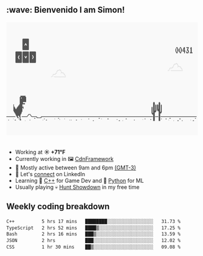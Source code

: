 <h2>:wave: <b>Bienvenido I am Simon!&nbsp;</b></h2>

<section>
  <img src="./static/banner.gif" height=300 width=1000>
</section>

<br>

<ul>
  <li>
<!--START_SECTION:weather-->
Working at <b>☀️   +71°F</b>
<!--END_SECTION:weather-->


  </li>
  <li>
    Currently working in 🖼️&nbsp;<a href=https://github.com/snapverse/cdn-framework target=_blank>CdnFramework</a>
  </li>
  <li>
    🚩 Mostly active between 9am and 6pm <a href=https://onlinealarmkur.com/world/es target=_blank>(GMT-3)</a>
  </li>
  <li>
    🔗 Let's <a href=https://www.linkedin.com/in/itsimmons target=_blank>connect</a> on LinkedIn
  </li>
  <li>
    Learning 👴&nbsp;<a href=https://images3.memedroid.com/images/UPLOADED755/65f2bce6734f6.webp target=_blank>C++</a> for Game Dev and 🐍&nbsp;<a href=https://qph.cf2.quoracdn.net/main-qimg-4472b6229cb75bf66ab531f3ebd4f975-lq target=_blank>Python</a> for ML
  </li>
  <li>
    Usually playing 💀&nbsp;<a href=https://www.huntshowdown.com target=_blank>Hunt Showdown</a> in my free time
  </li>
</ul>

<h2><b>Weekly coding breakdown </b></h2>

<!--START_SECTION:waka-->

```txt
C++          5 hrs 17 mins   ████████░░░░░░░░░░░░░░░░░   31.73 %
TypeScript   2 hrs 52 mins   ████▒░░░░░░░░░░░░░░░░░░░░   17.25 %
Bash         2 hrs 16 mins   ███▒░░░░░░░░░░░░░░░░░░░░░   13.59 %
JSON         2 hrs           ███░░░░░░░░░░░░░░░░░░░░░░   12.02 %
CSS          1 hr 30 mins    ██▒░░░░░░░░░░░░░░░░░░░░░░   09.08 %
```

<!--END_SECTION:waka-->
